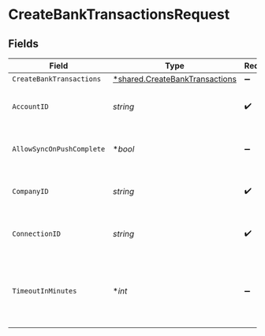 # CreateBankTransactionsRequest


## Fields

| Field                                                                           | Type                                                                            | Required                                                                        | Description                                                                     | Example                                                                         |
| ------------------------------------------------------------------------------- | ------------------------------------------------------------------------------- | ------------------------------------------------------------------------------- | ------------------------------------------------------------------------------- | ------------------------------------------------------------------------------- |
| `CreateBankTransactions`                                                        | [*shared.CreateBankTransactions](../../models/shared/createbanktransactions.md) | :heavy_minus_sign:                                                              | N/A                                                                             |                                                                                 |
| `AccountID`                                                                     | *string*                                                                        | :heavy_check_mark:                                                              | Unique identifier for an account.                                               |                                                                                 |
| `AllowSyncOnPushComplete`                                                       | **bool*                                                                         | :heavy_minus_sign:                                                              | Allow a sync upon push completion.                                              |                                                                                 |
| `CompanyID`                                                                     | *string*                                                                        | :heavy_check_mark:                                                              | Unique identifier for a company.                                                | 8a210b68-6988-11ed-a1eb-0242ac120002                                            |
| `ConnectionID`                                                                  | *string*                                                                        | :heavy_check_mark:                                                              | Unique identifier for a connection.                                             | 2e9d2c44-f675-40ba-8049-353bfcb5e171                                            |
| `TimeoutInMinutes`                                                              | **int*                                                                          | :heavy_minus_sign:                                                              | Time limit for the push operation to complete before it is timed out.           |                                                                                 |